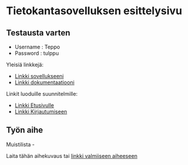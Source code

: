 # Tietokantasovelluksen esittelysivu

## Testausta varten
* Username : Teppo
* Password : tulppu

Yleisiä linkkejä:

* [Linkki sovellukseeni](https://wame.users.cs.helsinki.fi/tsoha)
* [Linkki dokumentaatiooni](/doc/dokumentaatio.pdf)

Linkit luoduille suunnitelmille:
* [Linkki Etusivulle](https://wame.users.cs.helsinki.fi/tsoha)
* [Linkki Kirjautumiseen](https://wame.users.cs.helsinki.fi/tsoha/login)


## Työn aihe

Muistilista -

Laita tähän aihekuvaus tai [linkki valmiiseen aiheeseen](http://advancedkittenry.github.io/suunnittelu_ja_tyoymparisto/aiheet/Muistilista.html) 



